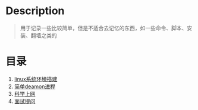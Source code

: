 # Description
> 用于记录一些比较简单，但是不适合去记忆的东西，如一些命令、脚本、安装、翻墙之类的

# 目录
1. [linux系统环境搭建](https://github.com/laozhu123/notebook/blob/master/linux%E7%B3%BB%E7%BB%9F%E7%8E%AF%E5%A2%83%E6%90%AD%E5%BB%BA.md)
2. [简单deamon进程](https://github.com/laozhu123/notebook/blob/master/%E7%AE%80%E5%8D%95deamon%E8%BF%9B%E7%A8%8B.md)
3. [科学上网](https://github.com/laozhu123/notebook/blob/master/%E7%A7%91%E5%AD%A6%E4%B8%8A%E7%BD%91.md)
4. [面试提问](https://github.com/laozhu123/notebook/blob/master/%E9%9D%A2%E8%AF%95%E6%8F%90%E9%97%AE.md)
